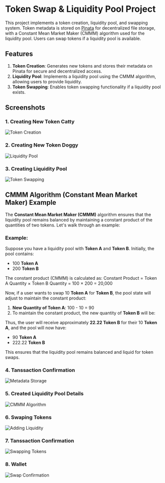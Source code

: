 # Token Swap & Liquidity Pool Project

This project implements a token creation, liquidity pool, and swapping system. Token metadata is stored on [Pinata](https://www.pinata.cloud/) for decentralized file storage, with a Constant Mean Market Maker (CMMM) algorithm used for the liquidity pool. Users can swap tokens if a liquidity pool is available.

## Features

1. **Token Creation**: Generates new tokens and stores their metadata on Pinata for secure and decentralized access.
2. **Liquidity Pool**: Implements a liquidity pool using the CMMM algorithm, allowing users to provide liquidity.
3. **Token Swapping**: Enables token swapping functionality if a liquidity pool exists.

## Screenshots

### 1. Creating New Token Catty
![Token Creation](https://github.com/Sagarshivalingappaathani/liquidity-pool/blob/main/screenshots/1.png)

### 2. Creating New Token Doggy
![Liquidity Pool](https://github.com/Sagarshivalingappaathani/liquidity-pool/blob/main/screenshots/2.png)

### 3. Creating Liquidity Pool
![Token Swapping](https://github.com/Sagarshivalingappaathani/liquidity-pool/blob/main/screenshots/3.png)

## CMMM Algorithm (Constant Mean Market Maker) Example

The **Constant Mean Market Maker (CMMM)** algorithm ensures that the liquidity pool remains balanced by maintaining a constant product of the quantities of two tokens. Let's walk through an example:

### Example:

Suppose you have a liquidity pool with **Token A** and **Token B**. Initially, the pool contains:
- 100 **Token A**
- 200 **Token B**

The constant product (CMMM) is calculated as:
Constant Product = Token A Quantity × Token B Quantity = 100 × 200 = 20,000


Now, if a user wants to swap 10 **Token A** for **Token B**, the pool state will adjust to maintain the constant product:

1. **New Quantity of Token A**: 100 - 10 = 90
2. To maintain the constant product, the new quantity of **Token B** will be:


Thus, the user will receive approximately **22.22 Token B** for their 10 **Token A**, and the pool will now have:
- 90 **Token A**
- 222.22 **Token B**

This ensures that the liquidity pool remains balanced and liquid for token swaps.


### 4. Tanssaction Confirmation
![Metadata Storage](https://github.com/Sagarshivalingappaathani/liquidity-pool/blob/main/screenshots/4.png)

### 5. Created Liquidity Pool Details
![CMMM Algorithm](https://github.com/Sagarshivalingappaathani/liquidity-pool/blob/main/screenshots/5.png)

### 6. Swaping Tokens
![Adding Liquidity](https://github.com/Sagarshivalingappaathani/liquidity-pool/blob/main/screenshots/6.png)

### 7. Tanssaction Confirmation
![Swapping Tokens](https://github.com/Sagarshivalingappaathani/liquidity-pool/blob/main/screenshots/7.png)

### 8. Wallet
![Swap Confirmation](https://github.com/Sagarshivalingappaathani/liquidity-pool/blob/main/screenshots/8.png)
